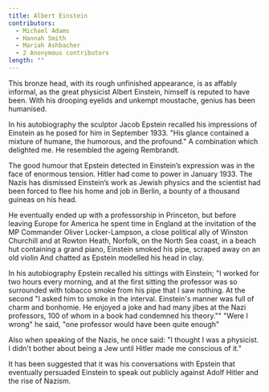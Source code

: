 ```yaml
---
title: Albert Einstein
contributors:
  - Michael Adams
  - Hannah Smith
  - Mariah Ashbacher
  - 2 Anonymous contributors
length: ""
---
```


This bronze head, with its rough unfinished appearance, is as affably informal, as the great physicist Albert Einstein, himself is reputed to have been. With his drooping eyelids and unkempt moustache, genius has been humanised.

In his autobiography the sculptor Jacob Epstein recalled his impressions of Einstein as he posed for him in September 1933. "His glance contained a mixture of humane, the humorous, and the profound." A combination which delighted me. He resembled the ageing Rembrandt.

The good humour that Epstein detected in Einstein’s expression was in the face of enormous tension. Hitler had come to power in January 1933. The Nazis has dismissed Einstein’s work as Jewish physics and the scientist had been forced to flee his home and job in Berlin, a bounty of a thousand guineas on his head.

He eventually ended up with a professorship in Princeton, but before leaving Europe for America he spent time in England at the invitation of the MP Commander Oliver Locker-Lampson, a close political ally of Winston Churchill and at Rowton Heath, Norfolk, on the North Sea coast, in a beach hut containing a grand piano, Einstein smoked his pipe, scraped away on an old violin And chatted as Epstein modelled his head in clay.

In his autobiography Epstein recalled his sittings with Einstein; "I worked for two hours every morning, and at the first sitting the professor was so surrounded with tobacco smoke from his pipe that I saw nothing. At the second "I asked him to smoke in the interval. Einstein's manner was full of charm and bonhomie.  He enjoyed a joke and had many jibes at the Nazi professors, 100 of whom in a book had condemned his theory."" "Were I wrong" he said, "one professor would have been quite enough"

Also when speaking of the Nazis, he once said: "I thought I was a physicist. I didn't bother about being a Jew until Hitler made me conscious of it."

It has been suggested that it was his conversations with Epstein that eventually persuaded Einstein to speak out publicly against Adolf Hitler and the rise of Nazism.
